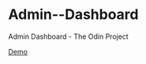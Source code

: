 # Admin--Dashboard

Admin Dashboard - The Odin Project

<a href="https://robinee.github.io/Admin--Dashboard/">Demo</a>
